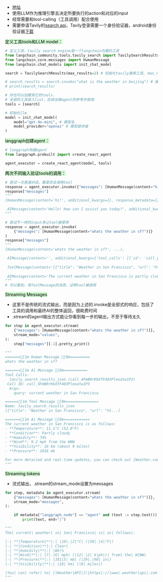 - [地址](https://python.langchain.com/docs/tutorials/agents/)
- 使用LLM作为推理引擎去决定所要执行的action和对应的input
- 经常需要和tool-calling（工具调用）配合使用
- 需要申请Tavily的[search api](https://docs.tavily.com/sdk/python/quick-start)，Tavily登录需要一个身份验证器，android身份验证器[下载](https://shouyou.3dmgame.com/android/461920.html)

<mark style="background: #BBFABBA6;">定义工具tools和LLM model：</mark>
```python
# 定义工具，tavily search engine是一个langchain内置的工具
from langchain_community.tools.tavily_search import TavilySearchResults
from langchain_core.messages import HumanMessage
from langchain.chat_models import init_chat_model

search = TavilySearchResults(max_results=2) # 初始化tavily搜索工具, max_results代表给几个结果

# search_results = search.invoke("what is the weather in beijing") # 搜索
# print(search_results)

# 你也可以创建其它的tools.
# 全部的工具放入list，后续当做agent的参考并使用.
tools = [search]

# 初始化llm
model = init_chat_model(
    model="gpt-4o-mini", # 模型名
    model_provider="openai" # 模型提供者
)
```
<mark style="background: #BBFABBA6;">langgraph创建agent：</mark>
```python
# langgraph构建agent
from langgraph.prebuilt import create_react_agent

agent_executor = create_react_agent(model, tools)
```
<mark style="background: #BBFABBA6;">两次不同输入验证tools的调用：</mark>
```python
# 尝试一次普通对话，看是否会调用tool
response = agent_executor.invoke({"messages": [HumanMessage(content="hi!")]})
response["messages"]
"""
[HumanMessage(content='hi!', additional_kwargs={}, response_metadata={}, id='b05475ea-876f-4357-88c2-ae391ad06db5'),

 AIMessage(content='Hello! How can I assist you today?', additional_kwargs={'refusal': None}, response_metadata={'token_usage': {'completion_tokens': 11, 'prompt_tokens': 81, 'total_tokens': 92, 'completion_tokens_details': {'accepted_prediction_tokens': 0, 'audio_tokens': 0, 'reasoning_tokens': 0, 'rejected_prediction_tokens': 0}, 'prompt_tokens_details': {'audio_tokens': 0, 'cached_tokens': 0}}, 'model_name': 'gpt-4o-mini-2024-07-18', 'system_fingerprint': 'fp_06737a9306', 'finish_reason': 'stop', 'logprobs': None}, id='run-77b9d8d6-1a3a-4ed9-9590-d4df17172bbe-0', usage_metadata={'input_tokens': 81, 'output_tokens': 11, 'total_tokens': 92, 'input_token_details': {'audio': 0, 'cache_read': 0}, 'output_token_details': {'audio': 0, 'reasoning': 0}})]
"""

# 尝试不一样的input来让tool被使用
response = agent_executor.invoke(
    {"messages": [HumanMessage(content="whats the weather in sf?")]}
)
response["messages"]
"""
[HumanMessage(content='whats the weather in sf?', ...),

 AIMessage(content='', additional_kwargs={'tool_calls': [{'id': 'call_pZQtNQkM2DXL5D4qbjgEDcQz', 'function': {'arguments': '{"query":"current weather in San Francisco"}', 'name': 'tavily_search_results_json'}, ...),
 
 ToolMessage(content='[{"title": "Weather in San Francisco", "url": "https://www.weatherapi.com/", ..., "content": "...}),
 
 AIMessage(content='The current weather in San Francisco is partly cloudy with a temperature of approximately 52°F (11.1°C). ...)]
"""
# 可以看到，有ToolMessage的消息，证明tool被调用
```
<mark style="background: #BBFABBA6;">Streaming Messages</mark>
- 这里不是传统的流式输出，而是因为上述的.invoke是全部式的响应，包括了工具的调用和最终AI的整体返回，很耗费时间
- .stream的agent输出方式能让你看到每一步的输出，不至于等待太久
```python
for step in agent_executor.stream(
    {"messages": [HumanMessage(content="whats the weather in sf?")]},
    stream_mode="values",
):
    step["messages"][-1].pretty_print()

"""
=======[1m Human Message [0m=========
whats the weather in sf?

=======[1m Ai Message [0m===========
Tool Calls:
  tavily_search_results_json (call_4FmBRrKbXfF403Pleoatw1P3)
 Call ID: call_4FmBRrKbXfF403Pleoatw1P3
  Args:
    query: current weather in San Francisco

======[1m Tool Message [0m===============
Name: tavily_search_results_json
[{"title": "Weather in San Francisco", "url": "ht...]

=======[1m Ai Message [0m============
The current weather in San Francisco is as follows:
- **Temperature**: 11.1°C (52.0°F)
- **Condition**: Partly cloudy
- **Humidity**: 74%
- **Wind**: 9.2 mph from the WNW
- **Visibility**: 16 km (about 9 miles)
- **Pressure**: 1016 mb

For more detailed and real-time updates, you can check out [Weather.com](https://weather.com/weather/today/l/USCA0987:1:US) or [WeatherAPI](https://www.weatherapi.com/).
"""
```
<mark style="background: #BBFABBA6;">Streaming tokens</mark>
- 流式输出，.stream的stream_mode设置为messages
```python
for step, metadata in agent_executor.stream(
    {"messages": [HumanMessage(content="whats the weather in sf?")]},
    stream_mode="messages",
):

    if metadata["langgraph_node"] == "agent" and (text := step.text()): # TODO 还没看懂是为何这样写
        print(text, end="|")

"""
The| current| weather| in| San| Francisco| is| as| follows|:

|-| **|Temperature|**|:| |10|.|2|°C| (|50|.|4|°F|)
|-| **|Condition|**|:| Clear|
|-| **|Humidity|**|:| |86|%
|-| **|Wind|**|:| |7|.|6| mph| (|12|.|2| k|ph|)| from| the| W|NW|
|-| **|Pressure|**|:| |101|5| mb| (|29|.|98| in|)
|-| **|Visibility|**|:| |16| km| (|9| miles|)

|You| can| refer| to| [|Weather|API|](|https|://|www|.weather|api|.com|/)| for| more| details|.|
"""
```
